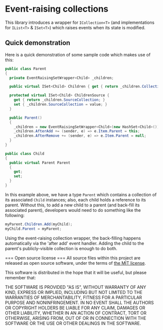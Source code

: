# Event-raising collections
This library introduces a wrapper for `ICollection<T>` (and implementations for `IList<T>` & `ISet<T>`) which raises events when its state is modified.

## Quick demonstration
Here is a quick demonstration of some sample code which makes use of this:

```csharp
public class Parent
{
  private EventRaisingSetWrapper<Child> _children;

  public virtual ISet<Child> Children { get { return _children.Collection; } }

  protected virtual ISet<Child> ChildrenSource {
    get { return _children.SourceCollection; }
    set { _children.SourceCollection = value; }
  }

  public Parent()
  {
    _children = new EventRaisingSetWrapper<Child>(new HashSet<Child>());
    _children.AfterAdd += (sender, e) => e.Item.Parent = this;
    _children.AfterRemove += (sender, e) => e.Item.Parent = null;
  }
}

public class Child
{
  public virtual Parent Parent
  {
    get;
    set;
  }
}
```

In this example above, we have a type `Parent` which contains a collection of its associated `Child` instances; also, each child holds a reference to its parent.
Without this, to add a new child to a parent (and back-fill its associated parent), developers would need to do something like the following:

```csharp
myParent.Children.Add(myChild);
myChild.Parent = myParent;
```

Using the event-raising collection wrapper, the back-filling happens automatically via the 'after add' event handler.
Adding the child to the parent's publicly-visible collection is enough to do both.

=== Open source license ===
All source files within this project are released as open source software, under the terms of [the MIT license].

[the MIT license]: (http://opensource.org/licenses/MIT)

This software is distributed in the hope that it will be useful, but please remember that:

THE SOFTWARE IS PROVIDED "AS IS", WITHOUT WARRANTY OF ANY KIND, EXPRESS OR
IMPLIED, INCLUDING BUT NOT LIMITED TO THE WARRANTIES OF MERCHANTABILITY,
FITNESS FOR A PARTICULAR PURPOSE AND NONINFRINGEMENT. IN NO EVENT SHALL THE
AUTHORS OR COPYRIGHT HOLDERS BE LIABLE FOR ANY CLAIM, DAMAGES OR OTHER
LIABILITY, WHETHER IN AN ACTION OF CONTRACT, TORT OR OTHERWISE, ARISING FROM,
OUT OF OR IN CONNECTION WITH THE SOFTWARE OR THE USE OR OTHER DEALINGS IN
THE SOFTWARE.
